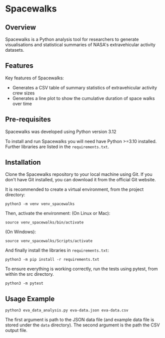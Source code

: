 # Spacewalks

## Overview
Spacewalks is a Python analysis tool for researchers to generate visualisations
and statistical summaries of NASA's extravehicular activity datasets.

## Features
Key features of Spacewalks:

- Generates a CSV table of summary statistics of extravehicular activity crew sizes
- Generates a line plot to show the cumulative duration of space walks over time

## Pre-requisites

Spacewalks was developed using Python version 3.12

To install and run Spacewalks you will need have Python >=3.10
installed. Further libraries are listed in the `requirements.txt`.

## Installation

Clone the Spacewalks repository to your local machine using Git.
If you don't have Git installed, you can download it from the official Git website.

It is recommended to create a virtual environment, from the project directory:

```
python3 -m venv venv_spacewalks
```
Then, activate the environment:
(On Linux or Mac):
```
source venv_spacewalks/bin/activate
```
(On Windows):
```
source venv_spacewalks/Scripts/activate
```
And finally install the libraries in `requirements.txt`:
```
python3 -m pip install -r requirements.txt
```

To ensure everything is working correctly, run the tests using pytest, from within the src directory.
```
python3 -m pytest
```

## Usage Example

```
python3 eva_data_analysis.py eva-data.json eva-data.csv
```
The first argument is path to the JSON data file (and example data file is stored under the `data` directory).
The second argument is the path the CSV output file.
